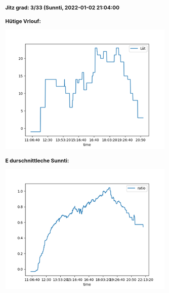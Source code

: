 ### Jitz grad: 3/33 (Sunnti, 2022-01-02 21:04:00

### Hütige Vrlouf:
![Graph](Today.png)

### E durschnittleche Sunnti:
![Graph](Sunnti.png)